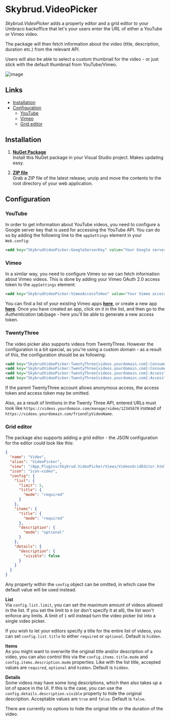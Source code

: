 # Skybrud.VideoPicker

*Skybrud.VideoPicker* adds a property editor and a grid editor to your Umbraco backoffice that let's your users enter the URL of either a YouTube or Vimeo video.

The package will then fetch information about the video (title, description, duration etc.) from the relevant API.

Users will also be able to select a custom thumbnail for the video - or just stick with the default thumbnail from YouTube/Vimeo.

![image](https://user-images.githubusercontent.com/3634580/32501030-364256de-c3d7-11e7-9300-02ce084deaf1.png)

## Links

- <a href="#installation">Installation</a>
- <a href="#examples">Configuration</a>
  - <a href="#youtube">YouTube</a>
  - <a href="#vimeo">Vimeo</a>
  - <a href="#grid-editor">Grid editor</a>



## Installation

1. [**NuGet Package**][NuGetPackage]  
Install this NuGet package in your Visual Studio project. Makes updating easy.

1. [**ZIP file**][GitHubRelease]  
Grab a ZIP file of the latest release; unzip and move the contents to the root directory of your web application.

[NuGetPackage]: https://www.nuget.org/packages/Skybrud.VideoPicker/
[GitHubRelease]: https://github.com/skybrud/Skybrud.VideoPicker/releases/latest



## Configuration

### YouTube

In order to get information about YouTube videos, you need to configure a Google server key that is used for accessing the YouTube API. You can do so by adding the following line to the `appSettings` element in your `Web.config`:

```xml
<add key="SkybrudVideoPicker:GoogleServerKey" value="Your Google server key" />
```

### Vimeo

In a similar way, you need to configure Vimeo so we can fetch information about Vimeo videos. This is done by adding your Vimeo OAuth 2.0 access token to the `appSettings` element:

```xml
<add key="SkybrudVideoPicker:VimeoAccessToken" value="Your Vimeo access token" />
```

You can find a list of your existing Vimeo apps [**here**](https://developer.vimeo.com/apps), or create a new app [**here**](https://developer.vimeo.com/apps/new). Once you have created an app, click on it in the list, and then go to the *Authentication* tab/page - here you'll be able to generate a new access token.

### TwentyThree

The video picker also supports videos from TwentyThree. However the configuration is a bit special, as you're using a custom domain - as a result of this, the configuration should be as following:

```xml
<add key="SkybrudVideoPicker:TwentyThree{videos.yourdomain.com}:ConsumerKey" value="TwentyThree consumer key" />
<add key="SkybrudVideoPicker:TwentyThree{videos.yourdomain.com}:ConsumerSecret" value="TwentyThree consumer secret" />
<add key="SkybrudVideoPicker:TwentyThree{videos.yourdomain.com}:AccessToken" value="TwentyThree access token" />
<add key="SkybrudVideoPicker:TwentyThree{videos.yourdomain.com}:AccessTokenSecret" value="TwentyThree access token secret" />
```

If the parent TwentyThree account allows anonymous access, the access token and access token may be omitted.

Also, as a result of limitions in the Twenty Three API, entered URLs must look like `https://videos.yourdomain.com/manage/video/12345678` instead of `https://videos.yourdomain.com/friendlyVideoName`.

### Grid editor

The package also supports adding a grid editor - the JSON configuration for the editor could look like this:

```JSON
{
  "name": "Video",
  "alias": "VideoPicker",
  "view": "/App_Plugins/Skybrud.VideoPicker/Views/VideosGridEditor.html",
  "icon": "icon-video",
  "config": {
    "list": {
      "limit": 5,
      "title": {
        "mode": "required"
      }
    },
    "items": {
      "title": {
        "mode": "required"
      },
      "description": {
        "mode": "optional"
      }
    },
    "details": {
      "description": {
        "visible": false
      }
    }
  }
}
```

Any property within the `config` object can be omitted, in which case the default value will be used instead.

**List**  
Via `config.list.limit`, you can set the maximum amount of videos allowed in the list. If you set the limit to `0` (or don't specify it at all), the list won't enforce any limits. A limit of `1` will instead turn the video picker list into a single video picker.

If you wish to let your editors specify a title for the entire list of videos, you can set `config.list.title` to either `required` or `optional`. Default is `hidden`.

**Items**  
As you might want to overwrite the original title and/or description of a video, you can also control this via the `config.items.title.mode` and `config.items.description.mode` properties. Like with the list title, accepted values are `required`, `optional` and `hidden`. Default is `hidden`.

**Details**  
Some videos may have some long descriptions, which then also takes up a lot of space in the UI. If this is the case, you can use the `config.details.description.visible` property to hide the original description. Acceptable values are `true` and `false`. Default is `false`.

There are currently no options to hide the original title or the duration of the video.
